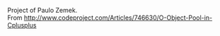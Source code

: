 Project of Paulo Zemek.   
From http://www.codeproject.com/Articles/746630/O-Object-Pool-in-Cplusplus